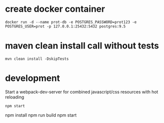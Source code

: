 # create docker container

    docker run -d --name prot-db -e POSTGRES_PASSWORD=prot123 -e POSTGRES_USER=prot -p 127.0.0.1:25432:5432 postgres:9.5

# maven clean install call without tests

    mvn clean install -DskipTests

# development

Start a webpack-dev-server for combined javascript/css resources with hot reloading

    npm start 


npm install
npm run build
npm start